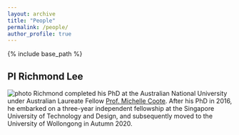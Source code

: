 ```yaml
---
layout: archive
title: "People"
permalink: /people/
author_profile: true
---
```

{% include base_path %}

PI Richmond Lee
---
![photo](/images/avatar.png)
Richmond completed his PhD at the Australian National University under Australian Laureate Fellow [Prof. Michelle Coote](https://rsc.anu.edu.au/~mcoote/). After his PhD in 2016, he embarked on a three-year independent fellowship at the Singapore University of Technology and Design, and subsequently moved to the University of Wollongong in Autumn 2020. 
